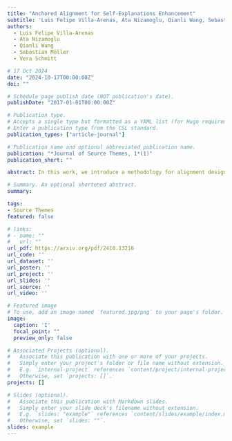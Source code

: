 ```yaml
---
title: "Anchored Alignment for Self-Explanations Enhancement"
subtitle: 'Luis Felipe Villa-Arenas, Ata Nizamoglu, Qianli Wang, Sebastian Möller, Vera Schmitt'
authors:
  - Luis Felipe Villa-Arenas
  - Ata Nizamoglu
  - Qianli Wang
  - Sebastian Möller
  - Vera Schmitt

# 17 Oct 2024
date: "2024-10-17T00:00:00Z"
doi: ""

# Schedule page publish date (NOT publication's date).
publishDate: "2017-01-01T00:00:00Z"

# Publication type.
# Accepts a single type but formatted as a YAML list (for Hugo requirements).
# Enter a publication type from the CSL standard.
publication_types: ["article-journal"]

# Publication name and optional abbreviated publication name.
publication: "*Journal of Source Themes, 1*(1)"
publication_short: ""

abstract: In this work, we introduce a methodology for alignment designed to enhance the ability of large language models (LLMs) to articulate their reasoning (self-explanation) even in the absence of annotated rationale explanations. Our alignment methodology comprises three key components explanation quality assessment, self-instruction dataset generation, and model alignment. Additionally, we present a novel technique called Alignment with Anchor Preference Pairs, which improves the selection of preference pairs by categorizing model outputs into three groups consistently correct, consistently incorrect, and variable. By applying tailored strategies to each category, we enhance the effectiveness of Direct Preference Optimization (DPO). Our experimental results demonstrate that this approach significantly improves explanation quality while maintaining accuracy compared to other fine-tuning strategies.

# Summary. An optional shortened abstract.
summary:

tags:
- Source Themes
featured: false

# links:
# - name: ""
#   url: ""
url_pdf: https://arxiv.org/pdf/2410.13216
url_code: ''
url_dataset: ''
url_poster: ''
url_project: ''
url_slides: ''
url_source: ''
url_video: ''

# Featured image
# To use, add an image named `featured.jpg/png` to your page's folder. 
image:
  caption: 'I'
  focal_point: ""
  preview_only: false

# Associated Projects (optional).
#   Associate this publication with one or more of your projects.
#   Simply enter your project's folder or file name without extension.
#   E.g. `internal-project` references `content/project/internal-project/index.md`.
#   Otherwise, set `projects: []`.
projects: []

# Slides (optional).
#   Associate this publication with Markdown slides.
#   Simply enter your slide deck's filename without extension.
#   E.g. `slides: "example"` references `content/slides/example/index.md`.
#   Otherwise, set `slides: ""`.
slides: example
---
```

